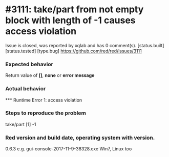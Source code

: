 
#3111: take/part from not empty block with length of -1 causes access violation
================================================================================
Issue is closed, was reported by xqlab and has 0 comment(s).
[status.built] [status.tested] [type.bug]
<https://github.com/red/red/issues/3111>

### Expected behavior
Return value of **[]**, **none** or **error message**
### Actual behavior
*** Runtime Error 1: access violation
### Steps to reproduce the problem
take/part [1] -1
### Red version and build date, operating system with version.
0.6.3  e.g. gui-console-2017-11-9-38328.exe Win7, Linux too


